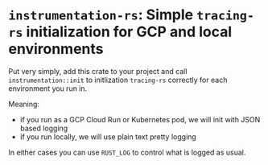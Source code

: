 # `instrumentation-rs`: Simple `tracing-rs` initialization for GCP and local environments
Put very simply, add this crate to your project and call `instrumentation::init` to initlization `tracing-rs` correctly for each environment you run in.

Meaning:
- if you run as a GCP Cloud Run or Kubernetes pod, we will init with JSON based logging
- if you run locally, we will use plain text pretty logging

In either cases you can use `RUST_LOG` to control what is logged as usual.